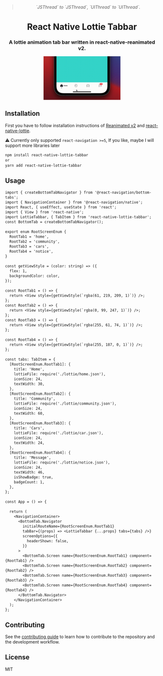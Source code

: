 <div align="center">
  <blockquote><i>`JSThread` to `JSThread`, `UIThread` to `UIThread`.</i></blockquote>
  <h1 align="center">React Native Lottie Tabbar</h1>
  <h3 align="center">A lottie animation tab bar written in react-native-reanimated v2.</h3>
</div>


<div align="center">
  <img src="./assets/example.gif" width="50%" />
  <br/> 
</div>

## Installation

First you have to follow installation instructions of [Reanimated v2](https://docs.swmansion.com/react-native-reanimated/) and [react-native-lottie](https://github.com/lottie-react-native/lottie-react-native).

⚠️ Currently only supported `react-navigation >=5`, If you like, maybe I will support more libraries later
```sh
npm install react-native-lottie-tabbar
or
yarn add react-native-lottie-tabbar
```

## Usage

```tsx
import { createBottomTabNavigator } from '@react-navigation/bottom-tabs';
import { NavigationContainer } from '@react-navigation/native';
import React, { useEffect, useState } from 'react';
import { View } from 'react-native';
import LottieTabbar, { TabItem } from 'react-native-lottie-tabbar';
const BottomTab = createBottomTabNavigator();

export enum RootScreenEnum {
  RootTab1 = 'home',
  RootTab2 = 'community',
  RootTab3 = 'cars',
  RootTab4 = 'notice',
}

const getViewStyle = (color: string) => ({
  flex: 1,
  backgroundColor: color,
});

const RootTab1 = () => {
  return <View style={getViewStyle(`rgba(61, 219, 209, 1)`)} />;
};
const RootTab2 = () => {
  return <View style={getViewStyle(`rgba(0, 99, 247, 1)`)} />;
};
const RootTab3 = () => {
  return <View style={getViewStyle(`rgba(255, 61, 74, 1)`)} />;
};

const RootTab4 = () => {
  return <View style={getViewStyle(`rgba(255, 187, 0, 1)`)} />;
};

const tabs: TabItem = {
  [RootScreenEnum.RootTab1]: {
    title: 'Home',
    lottieFile: require('./lottie/home.json'),
    iconSize: 24,
    textWidth: 30,
  },
  [RootScreenEnum.RootTab2]: {
    title: 'Community',
    lottieFile: require('./lottie/community.json'),
    iconSize: 24,
    textWidth: 60,
  },
  [RootScreenEnum.RootTab3]: {
    title: 'Cars',
    lottieFile: require('./lottie/car.json'),
    iconSize: 24,
    textWidth: 24,
  },
  [RootScreenEnum.RootTab4]: {
    title: 'Message',
    lottieFile: require('./lottie/notice.json'),
    iconSize: 24,
    textWidth: 46,
    isShowBadge: true,
    badgeCount: 1,
  },
};

const App = () => {
 
  return (
    <NavigationContainer>
      <BottomTab.Navigator
        initialRouteName={RootScreenEnum.RootTab1}
        tabBar={(props) => <LottieTabbar {...props} tabs={tabs} />}
        screenOptions={{
          headerShown: false,
        }}
      >
        <BottomTab.Screen name={RootScreenEnum.RootTab1} component={RootTab1} />
        <BottomTab.Screen name={RootScreenEnum.RootTab2} component={RootTab2} />
        <BottomTab.Screen name={RootScreenEnum.RootTab3} component={RootTab3} />
        <BottomTab.Screen name={RootScreenEnum.RootTab4} component={RootTab4} />
      </BottomTab.Navigator>
    </NavigationContainer>
  );
};

```

## Contributing

See the [contributing guide](CONTRIBUTING.md) to learn how to contribute to the repository and the development workflow.

## License

MIT
